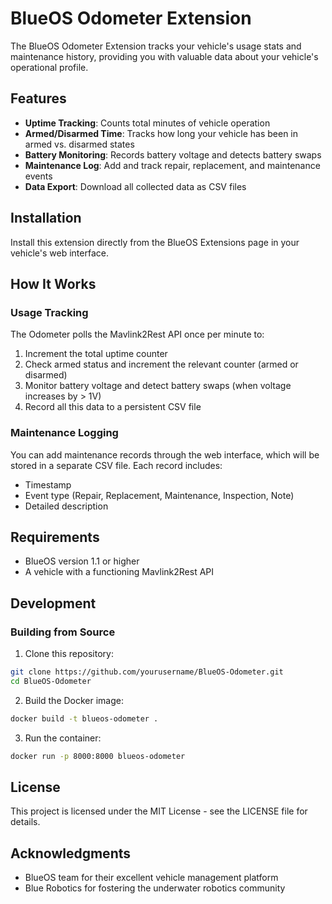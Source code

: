 # BlueOS Odometer Extension

The BlueOS Odometer Extension tracks your vehicle's usage stats and maintenance history, providing you with valuable data about your vehicle's operational profile.

## Features

- **Uptime Tracking**: Counts total minutes of vehicle operation
- **Armed/Disarmed Time**: Tracks how long your vehicle has been in armed vs. disarmed states
- **Battery Monitoring**: Records battery voltage and detects battery swaps
- **Maintenance Log**: Add and track repair, replacement, and maintenance events
- **Data Export**: Download all collected data as CSV files

## Installation

Install this extension directly from the BlueOS Extensions page in your vehicle's web interface.

## How It Works

### Usage Tracking

The Odometer polls the Mavlink2Rest API once per minute to:

1. Increment the total uptime counter
2. Check armed status and increment the relevant counter (armed or disarmed)
3. Monitor battery voltage and detect battery swaps (when voltage increases by > 1V)
4. Record all this data to a persistent CSV file

### Maintenance Logging

You can add maintenance records through the web interface, which will be stored in a separate CSV file. Each record includes:

- Timestamp
- Event type (Repair, Replacement, Maintenance, Inspection, Note)
- Detailed description

## Requirements

- BlueOS version 1.1 or higher
- A vehicle with a functioning Mavlink2Rest API

## Development

### Building from Source

1. Clone this repository:
```bash
git clone https://github.com/yourusername/BlueOS-Odometer.git
cd BlueOS-Odometer
```

2. Build the Docker image:
```bash
docker build -t blueos-odometer .
```

3. Run the container:
```bash
docker run -p 8000:8000 blueos-odometer
```

## License

This project is licensed under the MIT License - see the LICENSE file for details.

## Acknowledgments

- BlueOS team for their excellent vehicle management platform
- Blue Robotics for fostering the underwater robotics community
